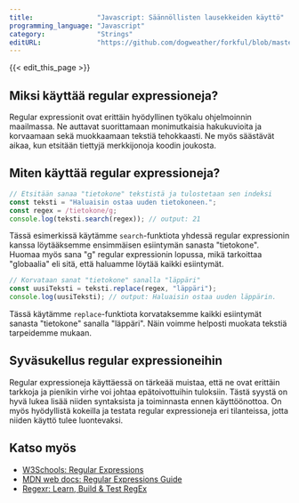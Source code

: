 ```yaml
---
title:                "Javascript: Säännöllisten lausekkeiden käyttö"
programming_language: "Javascript"
category:             "Strings"
editURL:              "https://github.com/dogweather/forkful/blob/master/content/fi/javascript/using-regular-expressions.md"
---
```


{{< edit_this_page >}}

## Miksi käyttää regular expressioneja?

Regular expressionit ovat erittäin hyödyllinen työkalu ohjelmoinnin maailmassa. Ne auttavat suorittamaan monimutkaisia hakukuvioita ja korvaamaan sekä muokkaamaan tekstiä tehokkaasti. Ne myös säästävät aikaa, kun etsitään tiettyjä merkkijonoja koodin joukosta.

## Miten käyttää regular expressioneja?

```Javascript
// Etsitään sanaa "tietokone" tekstistä ja tulostetaan sen indeksi
const teksti = "Haluaisin ostaa uuden tietokoneen.";
const regex = /tietokone/g;
console.log(teksti.search(regex)); // output: 21
```

Tässä esimerkissä käytämme `search`-funktiota yhdessä regular expressionin kanssa löytääksemme ensimmäisen esiintymän sanasta "tietokone". Huomaa myös sana "g" regular expressionin lopussa, mikä tarkoittaa "globaalia" eli sitä, että haluamme löytää kaikki esiintymät.

```Javascript
// Korvataan sanat "tietokone" sanalla "läppäri"
const uusiTeksti = teksti.replace(regex, "läppäri");
console.log(uusiTeksti); // output: Haluaisin ostaa uuden läppärin.
```

Tässä käytämme `replace`-funktiota korvataksemme kaikki esiintymät sanasta "tietokone" sanalla "läppäri". Näin voimme helposti muokata tekstiä tarpeidemme mukaan.

## Syväsukellus regular expressioneihin

Regular expressioneja käyttäessä on tärkeää muistaa, että ne ovat erittäin tarkkoja ja pienikin virhe voi johtaa epätoivottuihin tuloksiin. Tästä syystä on hyvä lukea lisää niiden syntaksista ja toiminnasta ennen käyttöönottoa. On myös hyödyllistä kokeilla ja testata regular expressioneja eri tilanteissa, jotta niiden käyttö tulee luontevaksi.

## Katso myös

- [W3Schools: Regular Expressions](https://www.w3schools.com/jsref/jsref_obj_regexp.asp)
- [MDN web docs: Regular Expressions Guide](https://developer.mozilla.org/en-US/docs/Web/JavaScript/Reference/Global_Objects/RegExp)
- [Regexr: Learn, Build & Test RegEx](https://regexr.com/)